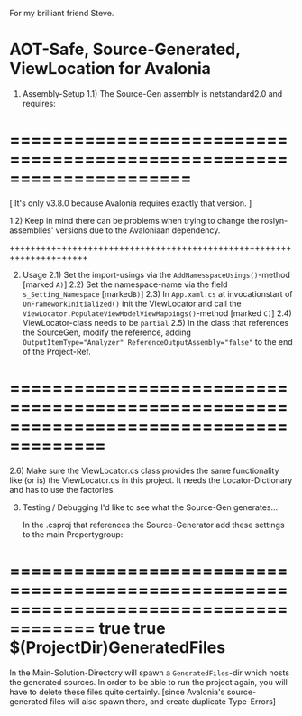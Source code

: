 ﻿For my brilliant friend Steve.

AOT-Safe, Source-Generated, ViewLocation for Avalonia
===========================================================
      
1) Assembly-Setup
1.1) The Source-Gen assembly is netstandard2.0 and requires: 

 =====================================================================
   <PackageReference Include="Microsoft.CodeAnalysis" Version="3.8.0" />
   <PackageReference Include="Microsoft.CodeAnalysis.CSharp" Version="3.8.0" />
   <PackageReference Include="Microsoft.CSharp" Version="4.7.0" />
 ====================================================================

  [ It's only v3.8.0 because Avalonia requires exactly that version. ] 

1.2) Keep in mind there can be problems when trying to change the roslyn-
     assemblies' versions due to the Avaloniaan dependency.

+++++++++++++++++++++++++++++++++++++++++++++++++++++++++++++++++++++

2) Usage
2.1) Set the import-usings via the `AddNamesspaceUsings()`-method [marked `A)`]
2.2) Set the namespace-name via the field `s_Setting_Namespace` [marked`B)`] 
2.3) In `App.xaml.cs` at invocationstart of `OnFrameworkInitialized()` init the ViewLocator
	 and call the `ViewLocator.PopulateViewModelViewMappings()`-method [marked `C)`]
2.4) ViewLocator-class needs to be `partial`
2.5) In the class that references the SourceGen, modify the reference, adding
     `OutputItemType="Analyzer" ReferenceOutputAssembly="false"` to the end of the Project-Ref.
 
 =======================================================================================
  <ProjectReference Include="..\SourceGenerator.ViewLocator\SourceGenerator.ViewLocator.csproj"
	  OutputItemType="Analyzer" ReferenceOutputAssembly="false" />  
 =======================================================================================

 2.6) Make sure the ViewLocator.cs class provides the same functionality like (or is) the ViewLocator.cs 
      in this project. It needs the Locator-Dictionary and has to use the factories.


 3)   Testing / Debugging
      I'd like to see what the Source-Gen generates...   
      
      In the .csproj that references the Source-Generator add these settings to the main Propertygroup:

 ======================================================================================
  <EmitCompilerGeneratedFiles>true</EmitCompilerGeneratedFiles>
  <AvaloniaUseCompiledBindingsByDefault>true</AvaloniaUseCompiledBindingsByDefault>
  <CompilerGeneratedFilesOutputPath>$(ProjectDir)GeneratedFiles</CompilerGeneratedFilesOutputPath>
 ======================================================================================

   In the Main-Solution-Directory will spawn a `GeneratedFiles`-dir which hosts the generated sources. 
   In order to be able to run the project again, you will have to delete these files quite certainly.
   [since Avalonia's source-generated files will also spawn there, and create duplicate Type-Errors]
